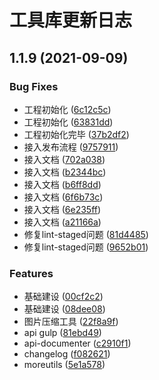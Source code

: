 # 工具库更新日志

## 1.1.9 (2021-09-09)


### Bug Fixes

* 工程初始化 ([6c12c5c](https://github.com/mr-kings/uni-utils/commit/6c12c5c64a0d7ef307ac064e15dd9a5c1a49d953))
* 工程初始化 ([63831dd](https://github.com/mr-kings/uni-utils/commit/63831dd5d5e9a94597184ca7b35a6d2b9af13d9f))
* 工程初始化完毕 ([37b2df2](https://github.com/mr-kings/uni-utils/commit/37b2df2bfef7f274d971f197f17f5046610f5cdb))
* 接入发布流程 ([9757911](https://github.com/mr-kings/uni-utils/commit/9757911a4ab45004c47ca778184af6c8fa8a0ed3))
* 接入文档 ([702a038](https://github.com/mr-kings/uni-utils/commit/702a038ff231fdd424e861e87edd029aba09682b))
* 接入文档 ([b2344bc](https://github.com/mr-kings/uni-utils/commit/b2344bcfc716c685427c2d8da52ae9720c004692))
* 接入文档 ([b6ff8dd](https://github.com/mr-kings/uni-utils/commit/b6ff8dda8e945923a1403977398c8e915842480f))
* 接入文档 ([6f6b73c](https://github.com/mr-kings/uni-utils/commit/6f6b73c9b11760d55d5ee7f0a4cb5325e0f3c923))
* 接入文档 ([6e235ff](https://github.com/mr-kings/uni-utils/commit/6e235ff26c7968f474f5abc078290d76df6273aa))
* 接入文档 ([a21166a](https://github.com/mr-kings/uni-utils/commit/a21166a9e87fe7339fe7875d79f43dc8ca39a81b))
* 修复lint-staged问题 ([81d4485](https://github.com/mr-kings/uni-utils/commit/81d4485f80b926364f9b88da4bd3ea4ace909372))
* 修复lint-staged问题 ([9652b01](https://github.com/mr-kings/uni-utils/commit/9652b0144b14992777138f9d74241cdaabb29f81))


### Features

* 基础建设 ([00cf2c2](https://github.com/mr-kings/uni-utils/commit/00cf2c237d47f1658aea37fb4a71c13251b8ab9e))
* 基础建设 ([08dee08](https://github.com/mr-kings/uni-utils/commit/08dee08a4598edd139214f6114f315bd8a01b44e))
* 图片压缩工具 ([22f8a9f](https://github.com/mr-kings/uni-utils/commit/22f8a9f487ede3a1c70e984bfc28a97ad62eda7c))
* api gulp ([81ebd49](https://github.com/mr-kings/uni-utils/commit/81ebd49062e1f864556f7aac13a0d897f616ed2f))
* api-documenter ([c2910f1](https://github.com/mr-kings/uni-utils/commit/c2910f16f86955a7786a33aee06acfc310337a8e))
* changelog ([f082621](https://github.com/mr-kings/uni-utils/commit/f082621a0d5f725e915e79c4a3bbe945e0dfe2d4))
* moreutils ([5e1a578](https://github.com/mr-kings/uni-utils/commit/5e1a578747788e46bc390b7a8cb1d65f6d9943b2))



